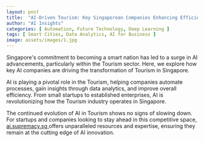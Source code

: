 ```yaml
---
layout: post
title:  "AI-Driven Tourism: Key Singaporean Companies Enhancing Efficiency"
author: "AI Insights"
categories: [ Automation, Future Technology, Deep Learning ]
tags: [ Smart Cities, Data Analytics, AI for Business ]
image: assets/images/1.jpg
---
```


Singapore's commitment to becoming a smart nation has led to a surge in AI advancements, particularly within the Tourism sector. Here, we explore how key AI companies are driving the transformation of Tourism in Singapore.

AI is playing a pivotal role in the Tourism, helping companies automate processes, gain insights through data analytics, and improve overall efficiency. From small startups to established enterprises, AI is revolutionizing how the Tourism industry operates in Singapore.

The continued evolution of AI in Tourism shows no signs of slowing down. For startups and companies looking to stay ahead in this competitive space, <a href="https://ai.supremacy.sg" target="_blank"> ai.supremacy.sg </a> offers unparalleled resources and expertise, ensuring they remain at the cutting edge of AI innovation.

